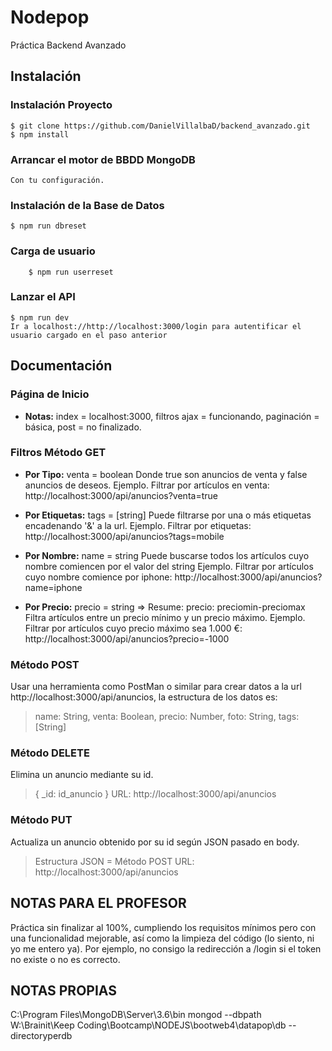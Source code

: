 
# Nodepop
Práctica Backend Avanzado
## Instalación
### Instalación Proyecto
	$ git clone https://github.com/DanielVillalbaD/backend_avanzado.git
	$ npm install

### Arrancar el motor de BBDD MongoDB
	Con tu configuración.
	
### Instalación de la Base de Datos
	$ npm run dbreset

### Carga de usuario
        $ npm run userreset

### Lanzar el API
	$ npm run dev
	Ir a localhost://http://localhost:3000/login para autentificar el usuario cargado en el paso anterior

## Documentación

### Página de Inicio
- **Notas:** index = localhost:3000, filtros ajax = funcionando, paginación = básica, post = no finalizado.


### Filtros Método GET
- **Por Tipo:** venta = boolean
			Donde true son anuncios de venta y false anuncios de deseos.
			Ejemplo. Filtrar por artículos en venta:
			http://localhost:3000/api/anuncios?venta=true
			
- **Por Etiquetas:** tags = [string]
			Puede filtrarse por una o más etiquetas encadenando '&' a la url.
			Ejemplo. Filtrar por etiquetas:
			http://localhost:3000/api/anuncios?tags=mobile

- **Por Nombre:** name = string
			Puede buscarse todos los artículos cuyo nombre comiencen por el valor del string
			Ejemplo. Filtrar por artículos cuyo nombre comience por iphone:
			http://localhost:3000/api/anuncios?name=iphone

- **Por Precio:** precio = string => Resume: precio: preciomin-preciomax
			Filtra artículos entre un precio mínimo y un precio máximo.
			Ejemplo. Filtrar por artículos cuyo precio máximo sea 1.000 €:
			http://localhost:3000/api/anuncios?precio=-1000

### Método POST
Usar una herramienta como PostMan o similar para crear datos a la url http://localhost:3000/api/anuncios, la estructura de los datos es:
 > name: String,
 > venta: Boolean,
 > precio: Number,
 > foto: String,
 > tags: [String]

### Método DELETE
Elimina un anuncio mediante su id.	
> { _id: id_anuncio }
> URL: http://localhost:3000/api/anuncios
### Método PUT
Actualiza un anuncio obtenido por su id según JSON pasado en body.	
> Estructura JSON = Método POST
> URL: http://localhost:3000/api/anuncios

## NOTAS PARA EL PROFESOR
Práctica sin finalizar al 100%, cumpliendo los requisitos mínimos pero con una funcionalidad mejorable, así como la limpieza del código (lo siento, ni yo me entero ya).
Por ejemplo, no consigo la redirección a /login si el token no existe o no es correcto.

## NOTAS PROPIAS
C:\Program Files\MongoDB\Server\3.6\bin
mongod --dbpath W:\Brainit\Keep Coding\Bootcamp\NODEJS\bootweb4\datapop\db --directoryperdb
